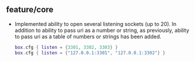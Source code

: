## feature/core
* Implemented ability to open several listening sockets (up to 20).
  In addition to ability to pass uri as a number or string, as
  previously, ability to pass uri as a table of numbers or strings
  has been added.
  ```lua
  box.cfg { listen = {3301, 3302, 3303} }
  box.cfg { listen = {"127.0.0.1:3301", "127.0.0.1:3302"} }
  ```